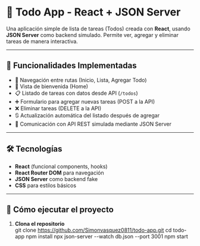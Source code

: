 # 📝 Todo App - React + JSON Server

Una aplicación simple de lista de tareas (Todos) creada con **React**, usando **JSON Server** como backend simulado. Permite ver, agregar y eliminar tareas de manera interactiva.

---

## 🚀 Funcionalidades Implementadas

- 🔁 Navegación entre rutas (Inicio, Lista, Agregar Todo)
- 📄 Vista de bienvenida (Home)
- 📋 Listado de tareas con datos desde API (`/todos`)
- ➕ Formulario para agregar nuevas tareas (POST a la API)
- ❌ Eliminar tareas (DELETE a la API)
- 🔃 Actualización automática del listado después de agregar
- 📡 Comunicación con API REST simulada mediante JSON Server

---

## 🛠️ Tecnologías

- **React** (funcional components, hooks)
- **React Router DOM** para navegación
- **JSON Server** como backend fake
- **CSS** para estilos básicos

---

## 🧪 Cómo ejecutar el proyecto

1. **Clona el repositorio**  
   git clone https://github.com/Simonvasquez0811/todo-app.git
   cd todo-app
   npm install
   npx json-server --watch db.json --port 3001
   npm start
